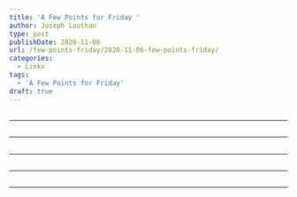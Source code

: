 ```yaml
---
title: 'A Few Points for Friday '
author: Joseph Louthan
type: post
publishDate: 2020-11-06
url: /few-points-friday/2020-11-06-few-points-friday/
categories:
  - Links
tags:
  - 'A Few Points for Friday'
draft: true
---
```


##


------

##


------

##


------

##


------

##


------

